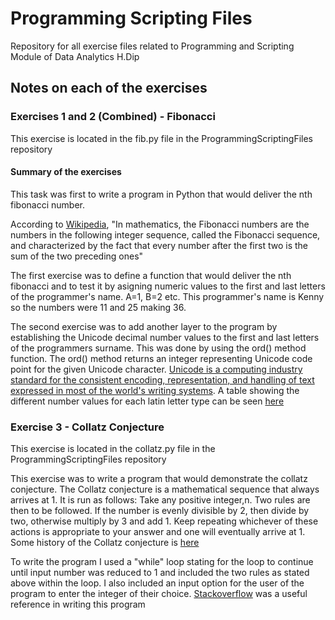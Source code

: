 # Programming Scripting Files

Repository for all exercise files related to Programming and Scripting Module of Data Analytics H.Dip

## Notes on each of the exercises

### Exercises 1 and 2 (Combined) - Fibonacci
This exercise is located in the fib.py file in the ProgrammingScriptingFiles repository
#### Summary of the exercises
This task was first to write a program in Python that would deliver the nth fibonacci number. 

According to [Wikipedia](https://en.wikipedia.org/wiki/Fibonacci_number), "In mathematics, the Fibonacci numbers are the numbers in the following integer sequence, called the Fibonacci sequence, and characterized by the fact that every number after the first two is the sum of the two preceding ones"

The first exercise was to define a function that would deliver the nth fibonacci and to test it by asigning numeric values to the first and last letters of the programmer's name. A=1, B=2 etc. This programmer's name is Kenny so the numbers were 11 and 25 making 36.

The second exercise was to add another layer to the program by establishing the Unicode decimal number values to the first and last letters of the programmers surname.  This was done by using the ord() method function. The ord() method returns an integer representing Unicode code point for the given Unicode character. [Unicode is a computing industry standard for the consistent encoding, representation, and handling of text expressed in most of the world's writing systems](https://en.wikipedia.org/wiki/Unicode). A table showing the different number values for each latin letter type can be seen [here](https://unicodelookup.com/)


### Exercise 3 - Collatz Conjecture
This exercise is located in the collatz.py file in the ProgrammingScriptingFiles repository

This exercise was to write a program that would demonstrate the collatz conjecture. The Collatz conjecture is a mathematical sequence that always arrives at 1.  It is run as follows:  Take any positive integer,n.  Two rules are then to be followed.  If the number is evenly divisible by 2, then divide by two, otherwise multiply by 3 and add 1.  Keep repeating whichever of these actions is appropriate to your answer and one will eventually arrive at 1.  Some history of the Collatz conjecture is [here](https://study.com/academy/lesson/history-of-the-collatz-conjecture.html)

To write the program I used a "while" loop stating for the loop to continue until input number was reduced to 1 and included the two rules as stated above within the loop.  I also included an input option for the user of the program to enter the integer of their choice.  [Stackoverflow](https://stackoverflow.com/questions/13366830/collatz-conjecture-sequence) was a useful reference in writing this program
